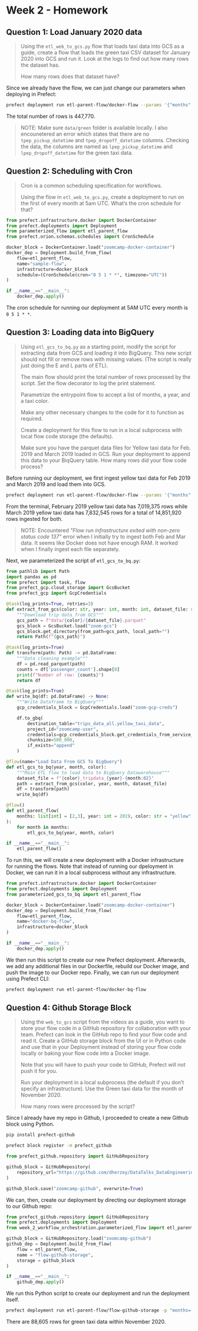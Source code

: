 # Week 2 - Homework 

## Question 1: Load January 2020 data
>Using the `etl_web_to_gcs.py` flow that loads taxi data into GCS as a guide, create a flow that loads the green taxi CSV dataset for January 2020 into GCS and run it. Look at the logs to find out how many rows the dataset has.
>
>How many rows does that dataset have?

Since we already have the flow, we can just change our parameters when deploying in Prefect:

```bash
prefect deployment run etl-parent-flow/docker-flow --params '{"months":[1], "year":2020, "color":"green"}'
```

The total number of rows is 447,770.

>NOTE: Make sure `data/green` folder is available locally. I also encounetered an error which states that there are no `tpep_pickup_datetime` and `tpep_dropoff_datetime` columns. Checking the data, the columns are named as `lpep_pickup_datetime` and `lpep_dropoff_datetime` for the green taxi data.

## Question 2: Scheduling with Cron
>Cron is a common scheduling specification for workflows.
>
>Using the flow in `etl_web_to_gcs.py`, create a deployment to run on the first of every month at 5am UTC. What’s the cron schedule for that?

```python
from prefect.infrastructure.docker import DockerContainer
from prefect.deployments import Deployment
from parameterized_flow import etl_parent_flow
from prefect.orion.schemas.schedules import CronSchedule

docker_block = DockerContainer.load("zoomcamp-docker-container")
docker_dep = Deployment.build_from_flow(
    flow=etl_parent_flow,
    name="sample-flow",
    infrastructure=docker_block
    schedule=(CronSchedule(cron="0 5 1 * *", timezone="UTC"))
)

if __name__=="__main__":
    docker_dep.apply()
```

The cron schedule for running our deployment at 5AM UTC every month is `0 5 1 * *`.

## Question 3: Loading data into BigQuery
>Using `etl_gcs_to_bq.py` as a starting point, modify the script for extracting data from GCS and loading it into BigQuery. This new script should not fill or remove rows with missing values. (The script is really just doing the E and L parts of ETL).
>
>The main flow should print the total number of rows processed by the script. Set the flow decorator to log the print statement.
>
>Parametrize the entrypoint flow to accept a list of months, a year, and a taxi color.
>
>Make any other necessary changes to the code for it to function as required.
>
>Create a deployment for this flow to run in a local subprocess with local flow code storage (the defaults).
>
>Make sure you have the parquet data files for Yellow taxi data for Feb. 2019 and March 2019 loaded in GCS. Run your deployment to append this data to your BiqQuery table. How many rows did your flow code process?

Before running our deployment, we first ingest yellow taxi data for Feb 2019 and March 2019 and load them into GCS.
```bash
prefect deployment run etl-parent-flow/docker-flow --params '{"months":[2,3], "year":2019, "color":"yellow"}'
```

From the terminal, February 2019 yellow taxi data has 7,019,375 rows while March 2019 yellow taxi data has 7,832,545 rows for a total of 14,851,920 rows ingested for both.

>NOTE: Encountered <i>"Flow run infrastructure exited with non-zero status code 137"</i> error when I initially try to ingest both Feb and Mar data. It seems like Docker does not have enough RAM. It worked when I finally ingest each file separately.

Next, we parameterized the script of `etl_gcs_to_bq.py`:
```python
from pathlib import Path
import pandas as pd
from prefect import task, flow
from prefect_gcp.cloud_storage import GcsBucket
from prefect_gcp import GcpCredentials

@task(log_prints=True, retries=3)
def extract_from_gcs(color: str, year: int, month: int, dataset_file: str) -> Path:
    """Download trip data from GCS"""
    gcs_path = f"data/{color}/{dataset_file}.parquet"
    gcs_block = GcsBucket.load("zoom-gcs")
    gcs_block.get_directory(from_path=gcs_path, local_path="")
    return Path(f"{gcs_path}")

@task(log_prints=True)
def transform(path: Path) -> pd.DataFrame:
    """Data cleaning example"""
    df = pd.read_parquet(path)
    counts = df['passenger_count'].shape[0]
    print(f"Number of row: {counts}")
    return df

@task(log_prints=True)
def write_bq(df: pd.DataFrame) -> None:
    """Write Dataframe to BigQuery"""
    gcp_credentials_block = GcpCredentials.load("zoom-gcp-creds")   

    df.to_gbq(
        destination_table="trips_data_all.yellow_taxi_data",
        project_id="zoomcamp-user",
        credentials=gcp_credentials_block.get_credentials_from_service_account(),
        chunksize=500_000,
        if_exists="append"
    )

@flow(name="Load Data From GCS To BigQuery")
def etl_gcs_to_bq(year, month, color):
    """Main ETL flow to load data to BigQuery Datawarehouse"""  
    dataset_file = f"{color}_tripdata_{year}-{month:02}"
    path = extract_from_gcs(color, year, month, dataset_file)
    df = transform(path)
    write_bq(df)

@flow()
def etl_parent_flow(
    months: list[int] = [2,3], year: int = 2019, color: str = "yellow"
):
    for month in months:
        etl_gcs_to_bq(year, month, color)

if __name__=="__main__":
    etl_parent_flow()
```

To run this, we will create a new deployment with a Docker infrastructure for running the flows. Note that instead of running our dpeloyment in Docker, we can run it in a local subprocess without any infrastructure.
```python
from prefect.infrastructure.docker import DockerContainer
from prefect.deployments import Deployment
from parameterized_gcs_to_bq import etl_parent_flow

docker_block = DockerContainer.load("zoomcamp-docker-container")
docker_dep = Deployment.build_from_flow(
    flow=etl_parent_flow,
    name="docker-bq-flow",
    infrastructure=docker_block
)

if __name__=="__main__":
    docker_dep.apply()
```

We then run this script to create our new Prefect deployment. Afterwards, we add any additional files in our Dockerfile, rebuild our Docker image, and push the image to our Docker repo. Finally, we can run our deployment using Prefect CLI:

```bash
prefect deployment run etl-parent-flow/docker-bq-flow
```

## Question 4: Github Storage Block
>Using the `web_to_gcs` script from the videos as a guide, you want to store your flow code in a GitHub repository for collaboration with your team. Prefect can look in the GitHub repo to find your flow code and read it. Create a GitHub storage block from the UI or in Python code and use that in your Deployment instead of storing your flow code locally or baking your flow code into a Docker image.
>
>Note that you will have to push your code to GitHub, Prefect will not push it for you.
>
>Run your deployment in a local subprocess (the default if you don’t specify an infrastructure). Use the Green taxi data for the month of November 2020.
>
>How many rows were processed by the script?

Since I already have my repo in Github, I proceeded to create a new Github block using Python. 

```bash
pip install prefect-github
```

```bash
prefect block register -m prefect_github
```

```python
from prefect_github.repository import GitHubRepository

github_block = GitHubRepository(
    repository_url="https://github.com/dherzey/DataTalks_DataEngineering_2023.git"
)

github_block.save("zoomcamp-github", overwrite=True)
```

We can, then, create our deployment by directing our deployment storage to our Github repo:

```python
from prefect_github.repository import GitHubRepository
from prefect.deployments import Deployment
from week_2_workflow_orchestration.parameterized_flow import etl_parent_flow

github_block = GitHubRepository.load("zoomcamp-github")
github_dep = Deployment.build_from_flow(
    flow = etl_parent_flow,
    name = "flow-github-storage",
    storage = github_block
)

if __name__=="__main__":
    github_dep.apply()
```

We run this Python script to create our deployment and run the deployment itself.

```bash
prefect deployment run etl-parent-flow/flow-github-storage -p "months=[11]" -p "year=2020" -p "color=green"
```

There are 88,605 rows for green taxi data within November 2020.